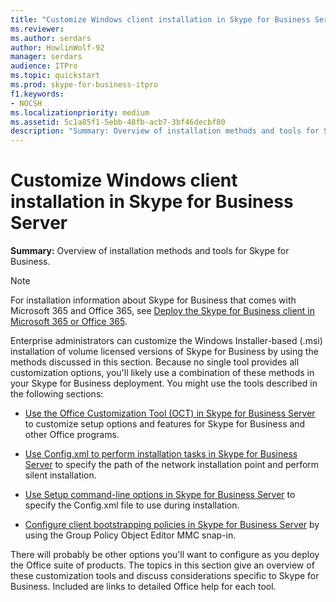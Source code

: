 ```yaml
---
title: "Customize Windows client installation in Skype for Business Server"
ms.reviewer: 
ms.author: serdars
author: HowlinWolf-92
manager: serdars
audience: ITPro
ms.topic: quickstart
ms.prod: skype-for-business-itpro
f1.keywords:
- NOCSH
ms.localizationpriority: medium
ms.assetid: 5c1a85f1-5ebb-48fb-acb7-3bf46decbf80
description: "Summary: Overview of installation methods and tools for Skype for Business."
---
```


# Customize Windows client installation in Skype for Business Server
 
**Summary:** Overview of installation methods and tools for Skype for Business.
  
> [!NOTE]
> For installation information about Skype for Business that comes with Microsoft 365 and Office 365, see [Deploy the Skype for Business client in Microsoft 365 or Office 365](https://support.office.com/article/8c563b81-22c9-4024-9efe-9fe28c7bbc96). 
  
Enterprise administrators can customize the Windows Installer-based (.msi) installation of volume licensed versions of Skype for Business by using the methods discussed in this section. Because no single tool provides all customization options, you'll likely use a combination of these methods in your Skype for Business deployment. You might use the tools described in the following sections:
  
- [Use the Office Customization Tool (OCT) in Skype for Business Server](use-the-office-customization-tool-oct.md) to customize setup options and features for Skype for Business and other Office programs.
    
- [Use Config.xml to perform installation tasks in Skype for Business Server](use-config-xml-to-perform-installation-tasks.md) to specify the path of the network installation point and perform silent installation.
    
- [Use Setup command-line options in Skype for Business Server](use-setup-command-line-options.md) to specify the Config.xml file to use during installation.
    
- [Configure client bootstrapping policies in Skype for Business Server](configure-client-bootstrapping-policies.md) by using the Group Policy Object Editor MMC snap-in.
    
There will probably be other options you'll want to configure as you deploy the Office suite of products. The topics in this section give an overview of these customization tools and discuss considerations specific to Skype for Business. Included are links to detailed Office help for each tool. 
  

